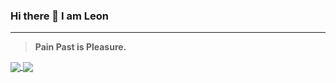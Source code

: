 ### Hi there 👋 I am Leon

<hr/>

> **Pain Past is Pleasure.**

<a href="https://github.com/CuteLeon">
  <img align="center" src="https://github-readme-stats.vercel.app/api?username=CuteLeon&count_private=true&include_all_commits=true&show_icons=true" />
</a>
<a href="https://github.com/CuteLeon">
  <img align="center" src="https://github-readme-stats.vercel.app/api/top-langs/?username=CuteLeon" />
</a>
